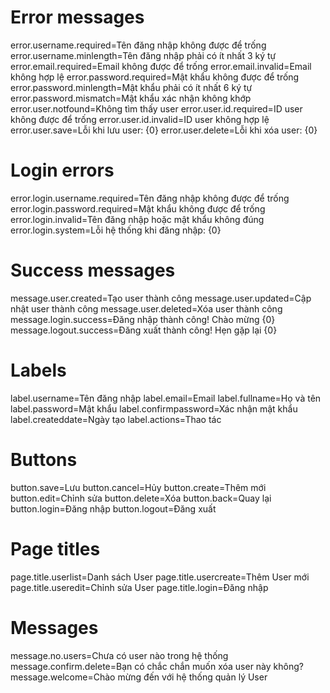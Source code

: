 # Error messages
error.username.required=Tên đăng nhập không được để trống
error.username.minlength=Tên đăng nhập phải có ít nhất 3 ký tự
error.email.required=Email không được để trống
error.email.invalid=Email không hợp lệ
error.password.required=Mật khẩu không được để trống
error.password.minlength=Mật khẩu phải có ít nhất 6 ký tự
error.password.mismatch=Mật khẩu xác nhận không khớp
error.user.notfound=Không tìm thấy user
error.user.id.required=ID user không được để trống
error.user.id.invalid=ID user không hợp lệ
error.user.save=Lỗi khi lưu user: {0}
error.user.delete=Lỗi khi xóa user: {0}

# Login errors
error.login.username.required=Tên đăng nhập không được để trống
error.login.password.required=Mật khẩu không được để trống
error.login.invalid=Tên đăng nhập hoặc mật khẩu không đúng
error.login.system=Lỗi hệ thống khi đăng nhập: {0}

# Success messages
message.user.created=Tạo user thành công
message.user.updated=Cập nhật user thành công
message.user.deleted=Xóa user thành công
message.login.success=Đăng nhập thành công! Chào mừng {0}
message.logout.success=Đăng xuất thành công! Hẹn gặp lại {0}

# Labels
label.username=Tên đăng nhập
label.email=Email
label.fullname=Họ và tên
label.password=Mật khẩu
label.confirmpassword=Xác nhận mật khẩu
label.createddate=Ngày tạo
label.actions=Thao tác

# Buttons
button.save=Lưu
button.cancel=Hủy
button.create=Thêm mới
button.edit=Chỉnh sửa
button.delete=Xóa
button.back=Quay lại
button.login=Đăng nhập
button.logout=Đăng xuất

# Page titles
page.title.userlist=Danh sách User
page.title.usercreate=Thêm User mới
page.title.useredit=Chỉnh sửa User
page.title.login=Đăng nhập

# Messages
message.no.users=Chưa có user nào trong hệ thống
message.confirm.delete=Bạn có chắc chắn muốn xóa user này không?
message.welcome=Chào mừng đến với hệ thống quản lý User

